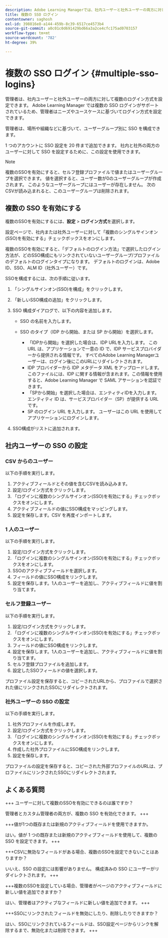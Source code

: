 ```yaml
---
description: Adobe Learning Managerでは、社内ユーザーと社外ユーザーの両方に対して複数のSSO構成で複数のログイン方式をサポートしています。
title: 複数の SSO ログイン
contentowner: saghosh
exl-id: 398816e8-a144-459b-8c39-6517ce4573b4
source-git-commit: a0c01c0d691429bd66a3a2ce4cfc175ad0703157
workflow-type: tm+mt
source-wordcount: '782'
ht-degree: 39%

---
```


# 複数の SSO ログイン {#multiple-sso-logins}

管理者は、社内ユーザーと社外ユーザーの両方に対して複数のログイン方式を設定できます。 Adobe Learning Manager では複数の SSO ログインがサポートされているため、管理者はニーズやユースケースに基づいてログイン方式を設定できます。

管理者は、場所や組織などに基づいて、ユーザーグループ別に SSO を構成できます。

1 つのアカウントに SSO 設定を 20 件まで追加できます。 社内と社外の両方のユーザーに対して SSO を設定するために、この設定を使用できます。

>[!NOTE]
>
>複数のSSOを有効にすると、セルフ登録プロファイルで値またはユーザーグループを選択できます。 値を選択すると、ユーザー数が0のユーザーグループが作成されます。 このようなユーザーグループにはユーザーが存在しません。 次のCSVが読み込まれると、このユーザーグループは削除されます。

## 複数の SSO を有効にする

複数のSSOを有効にするには、**設定** > **ログイン方式**&#x200B;を選択します。

設定ページで、社内または社外ユーザーに対して「複数のシングルサインオン(SSO)を有効にする」チェックボックスをオンにします。

複数のSSOを有効にすると、「デフォルトのログイン方法」で選択したログイン方法が、どのSSO構成にもリンクされていないユーザーグループ/プロファイルのデフォルトのログインタイプになります。 デフォルトのログインは、Adobe ID、SSO、ALM ID（社外ユーザー）です。

SSOを構成するには、次の手順に従います。

1. 「シングルサインオン(SSO)を構成」をクリックします。
1. 「新しいSSO構成の追加」をクリックします。
1. SSO 構成ダイアログで、以下の内容を追加します。

   * SSO の名前を入力します。
   * SSO のタイプ（IDP から開始、または SP から開始）を選択します。

      * 「IDPから開始」を選択した場合は、IDP URLを入力します。 この URL は、アプリケーションで一意の ID で、IDP サービスプロバイダーから提供される情報です。 すべてのAdobe Learning Managerユーザーは、ログイン後にこのURLにリダイレクトされます。
      * IDP プロバイダーから IDP メタデータ XML をアップロードします。 このファイルには、IDP に関する情報が含まれます。この情報を使用すると、Adobe Learning Manager で SAML アサーションを認証できます。
      * 「SPから開始」を選択した場合は、エンティティIDを入力します。 エンティティ ID は、サービスプロバイダー（SP）が提供する URL です。
      * SP のログイン URL を入力します。 ユーザーはこの URL を使用してアプリケーションにログインします。

1. SSO構成がリストに追加されます。

## 社内ユーザーの SSO の設定

### CSV からのユーザー

以下の手順を実行します。

1. アクティブフィールドとその値を含むCSVを読み込みます。
1. 設定/ログイン方式をクリックします。
1. 「ログインに複数のシングルサインオン(SSO)を有効にする」チェックボックスをオンにします。
1. アクティブフィールドの値にSSO構成をマッピングします。
1. 設定を保存します。CSV を再度インポートします。

### 1 人のユーザー

以下の手順を実行します。

1. 設定/ログイン方式をクリックします。
1. 「ログインに複数のシングルサインオン(SSO)を有効にする」チェックボックスをオンにします。
1. SSOのアクティブフィールドを選択します。
1. フィールドの値にSSO構成をリンクします。
1. 設定を保存します。1人のユーザーを追加し、アクティブフィールドに値を割り当てます。

### セルフ登録ユーザー

以下の手順を実行します。

1. 設定/ログイン方式をクリックします。
1. 「ログインに複数のシングルサインオン(SSO)を有効にする」チェックボックスをオンにします。
1. フィールドの値にSSO構成をリンクします。
1. 設定を保存します。1人のユーザーを追加し、アクティブフィールドに値を割り当てます。
1. セルフ登録プロファイルを追加します。
1. 設定したSSOフィールドの値を選択します。

プロファイル設定を保存すると、コピーされたURLから、プロファイルで選択された値にリンクされたSSOにリダイレクトされます。

### 社外ユーザーの SSO の設定

以下の手順を実行します。

1. 社外プロファイルを作成します。
1. 設定/ログイン方式をクリックします。
1. 「ログインに複数のシングルサインオン(SSO)を有効にする」チェックボックスをオンにします。
1. 作成した社外プロファイルにSSO構成をリンクします。
1. 設定を保存します。

プロファイルの設定を保存すると、コピーされた外部プロファイルのURLは、プロファイルにリンクされたSSOにリダイレクトされます。

## よくある質問

+++ ユーザーに対して複数のSSOを有効にできるのは誰ですか？

管理者とカスタム管理者の両方が、複数の SSO を有効化できます。
+++

+++値が1つの既存または新規のアクティブフィールドを使用できますか。

はい。値が 1 つの既存または新規のアクティブフィールドを使用して、複数の SSO を設定できます。
+++

+++CSVに無効なフィールドがある場合、複数のSSOを設定できないことはありますか？

いいえ、SSO の設定には影響がありません。 構成済みの SSO にユーザーがリダイレクトされます。
+++

+++複数のSSOを設定している場合、管理者がページのアクティブフィールドに新しい値を追加できますか？

はい、管理者はアクティブなフィールドに新しい値を追加できます。
+++

+++SSOにリンクされたフィールドを無効にしたり、削除したりできますか？

はい、SSOにリンクされているフィールドは、SSO設定ページからリンクを解除するまで、無効化または削除できます。
+++
